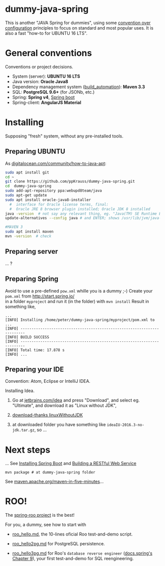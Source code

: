 # dummy-java-spring

This is another "JAVA Spring for dummies", using some [convention over configuration](https://en.wikipedia.org/wiki/Convention_over_configuration) principles to focus on standard and most popular uses. It is also a fast "how-to for UBUNTU 16 LTS".  

# General conventions 
Conventions or project decisions. 
* System (server): **UBUNTU 16 LTS**
* Java version: **Oracle Java8**
* Dependency management system ([build_automation](https://en.wikipedia.org/wiki/Build_automation)): **Maven 3.3**
* SQL:  **PostgreSQL 9.6+** (for JSONb, etc.)
* Spring: **Spring v4**,  [Spring boot](https://projects.spring.io/spring-framework/)
* Spring-client: **AngularJS Material**

# Installing 
Supposing "fresh" system, without any pre-installed tools.

## Preparing UBUNTU

As [digitalocean.com/community/how-to-java-apt](https://www.digitalocean.com/community/tutorials/how-to-install-java-with-apt-get-on-ubuntu-16-04):
```sh
sudo apt install git
cd ~
git clone https://github.com/ppKrauss/dummy-java-spring.git
cd  dummy-java-spring
sudo add-apt-repository ppa:webupd8team/java
sudo apt-get update
sudo apt install oracle-java8-installer
  #  interface for Oracle license terms, final:
  #  Oracle JRE 8 browser plugin installed; Oracle JDK 8 installed
java -version  # not say any relevant thing, eg. "Java(TM) SE Runtime Environment (build 1.8.0_111-b14)"
update-alternatives --config java # and ENTER; shows /usr/lib/jvm/java-8-oracle/jre/bin/java

#MAVEN 3
sudo apt install maven
mvn -version  # check
```

## Preparing server
... ?

## Preparing Spring
Avoid to use a pre-defined `pow.xml` whille you is a dummy ;-)
Create your `pom.xml` from http://start.spring.io/  
in a folder `myproject` and run it (in the folder) with 
   `mvn install`
Result in something like,

```
...
[INFO] Installing /home/peter/dummy-java-spring/myproject/pom.xml to ...
[INFO] ------------------------------------------------------------------------
[INFO] BUILD SUCCESS
[INFO] ------------------------------------------------------------------------
[INFO] Total time: 17.878 s
[INFO] ...
```

## Preparing your IDE
Convention: Atom, Eclipse or IntelliJ IDEA. 

Installing Idea. 

1. Go at [jetbrains.com/idea](http://www.jetbrains.com/idea/) and press "Download", and select eg. "Ultimate", and download it as "Linux without JDK",

2. [download-thanks linuxWithoutJDK](http://www.jetbrains.com/idea/download/download-thanks.html?platform=linuxWithoutJDK)

3. at downloaded folder you have something like `ideaIU-2016.3-no-jdk.tar.gz`, so ...

# Next steps

... See [Installing Spring Boot](http://docs.spring.io/spring-boot/docs/current/reference/html/getting-started-installing-spring-boot.html) and [Building a RESTful Web Service](http://spring.io/guides/gs/rest-service/)

`mvn package # at dummy-java-spring folder`

See [maven.apache.org/maven-in-five-minutes](https://maven.apache.org/guides/getting-started/maven-in-five-minutes.html)...

# ROO!
The [spring-roo project](http://projects.spring.io/spring-roo/) is the best!

For you, a dummy, see how to start with

* [roo_hello.md](roo_hello.md), the 10-lines oficial Roo test-and-demo script. 

* [roo_hello2pg.md](roo_hello2pg.md) for PostgreSQL persistence.

* [roo_hello3pg.md](roo_hello3pg.md) for Roo's `database reverse engineer` ([docs.spring's Chapter 9](http://docs.spring.io/spring-roo/reference/html/base-dbre.html)), your first test-and-demo for SQL reengineering.

